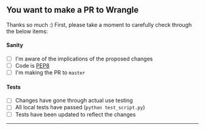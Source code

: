 ## You want to make a PR to Wrangle

Thanks so much :) First, please take a moment to carefully check through
the below items:

#### Sanity

- [ ] I'm aware of the implications of the proposed changes
- [ ] Code is [PEP8](https://www.python.org/dev/peps/pep-0008/)
- [ ] I'm making the PR to `master`

#### Tests

- [ ] Changes have gone through actual use testing
- [ ] All local tests have passed (`python test_script.py`)
- [ ] Tests have been updated to reflect the changes

<hr>
